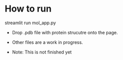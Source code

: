 # How to run 
streamlit run mol_app.py
* Drop .pdb file with protein strucutre onto the page.

* Other files are a work in progress. 
* Note: This is not finished yet